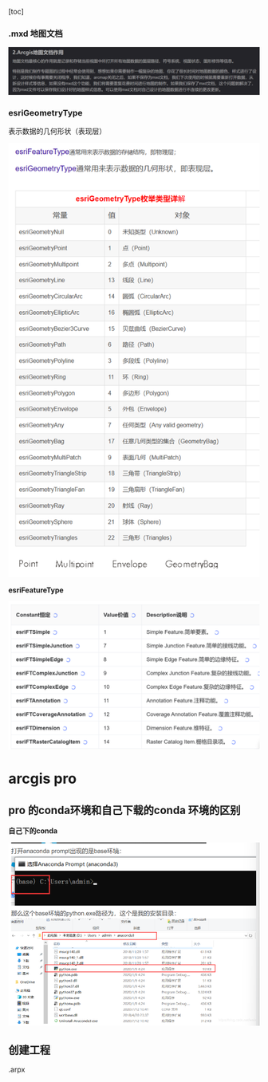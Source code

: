 [toc]

### .mxd 地图文档

![1698589276985](image/index/1698589276985.png)

### esriGeometryType


表示数据的几何形状（表现层）

![1701920433984](image/index/1701920433984.png)

**esriFeatureType**

![1701920503691](image/index/1701920503691.png)



# arcgis pro




## pro 的conda环境和自己下载的conda 环境的区别

**自己下的conda**


![1703307563022](image/index/1703307563022.png)









## 创建工程
.arpx








